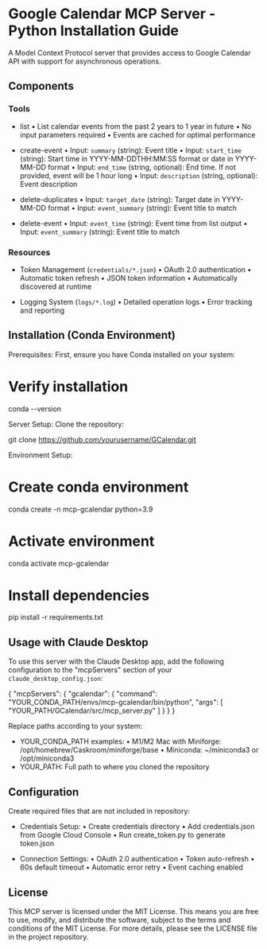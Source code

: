# Google Calendar MCP Server - Python Installation Guide

A Model Context Protocol server that provides access to Google Calendar API with support for asynchronous operations.

## Components

### Tools
- list
   • List calendar events from the past 2 years to 1 year in future
   • No input parameters required
   • Events are cached for optimal performance

- create-event
   • Input: `summary` (string): Event title
   • Input: `start_time` (string): Start time in YYYY-MM-DDTHH:MM:SS format or date in YYYY-MM-DD format
   • Input: `end_time` (string, optional): End time. If not provided, event will be 1 hour long
   • Input: `description` (string, optional): Event description

- delete-duplicates
   • Input: `target_date` (string): Target date in YYYY-MM-DD format
   • Input: `event_summary` (string): Event title to match

- delete-event
   • Input: `event_time` (string): Event time from list output
   • Input: `event_summary` (string): Event title to match

### Resources
- Token Management (`credentials/*.json`)
   • OAuth 2.0 authentication
   • Automatic token refresh
   • JSON token information
   • Automatically discovered at runtime

- Logging System (`logs/*.log`)
   • Detailed operation logs
   • Error tracking and reporting

## Installation (Conda Environment)

Prerequisites:
First, ensure you have Conda installed on your system:

# Verify installation
conda --version

Server Setup:
Clone the repository:

git clone https://github.com/yourusername/GCalendar.git

Environment Setup:
# Create conda environment
conda create -n mcp-gcalendar python=3.9

# Activate environment
conda activate mcp-gcalendar

# Install dependencies
pip install -r requirements.txt

## Usage with Claude Desktop

To use this server with the Claude Desktop app, add the following configuration to the "mcpServers" section of your `claude_desktop_config.json`:

{
  "mcpServers": {
    "gcalendar": {
      "command": "YOUR_CONDA_PATH/envs/mcp-gcalendar/bin/python",
      "args": [
        "YOUR_PATH/GCalendar/src/mcp_server.py"
      ]
    }
  }
}

Replace paths according to your system:
- YOUR_CONDA_PATH examples:
   • M1/M2 Mac with Miniforge: /opt/homebrew/Caskroom/miniforge/base
   • Miniconda: ~/miniconda3 or /opt/miniconda3
- YOUR_PATH: Full path to where you cloned the repository

## Configuration

Create required files that are not included in repository:

- Credentials Setup:
   • Create credentials directory
   • Add credentials.json from Google Cloud Console
   • Run create_token.py to generate token.json

- Connection Settings:
   • OAuth 2.0 authentication
   • Token auto-refresh
   • 60s default timeout
   • Automatic error retry
   • Event caching enabled

## License

This MCP server is licensed under the MIT License. This means you are free to use, modify, and distribute the software, subject to the terms and conditions of the MIT License. For more details, please see the LICENSE file in the project repository.
